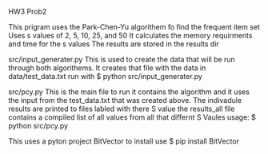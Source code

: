 HW3 Prob2

This prigram uses the Park-Chen-Yu algorithem fo find the frequent item set
Uses s values of 2, 5, 10, 25, and 50
It calculates the memory requirments and time for the s values
The results are stored in the results dir

src/input_generater.py 
This is used to create the data that will be run through both algorithems.  It creates that file with the data in data/test_data.txt
run with
$ python src/input_generater.py

src/pcy.py
This is the main file to run it contains the algorithm and it uses the input from the test_data.txt that was created above.
The indivadule results are printed to files labled with there S value the results_all
file contains a compiled list of all values from all that differnt S Vaules
usage: $ python src/pcy.py

This uses a pyton project BitVector to install use
$ pip install BitVector
